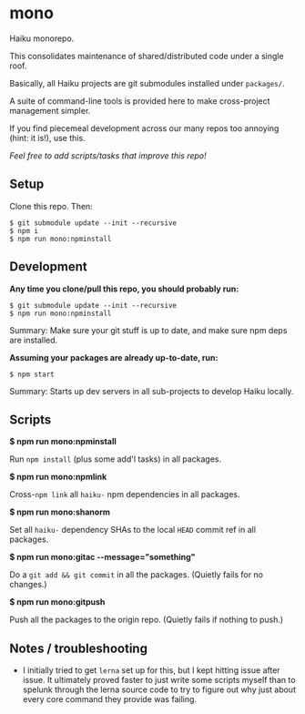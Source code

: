 # mono

Haiku monorepo.

This consolidates maintenance of shared/distributed code under a single roof.

Basically, all Haiku projects are git submodules installed under `packages/`.

A suite of command-line tools is provided here to make cross-project management simpler.

If you find piecemeal development across our many repos too annoying (hint: it is!), use this.

_Feel free to add scripts/tasks that improve this repo!_

## Setup

Clone this repo. Then:

    $ git submodule update --init --recursive
    $ npm i
    $ npm run mono:npminstall

## Development

**Any time you clone/pull this repo, you should probably run:**

    $ git submodule update --init --recursive
    $ npm run mono:npminstall

Summary: Make sure your git stuff is up to date, and make sure npm deps are installed.

**Assuming your packages are already up-to-date, run:**

    $ npm start

Summary: Starts up dev servers in all sub-projects to develop Haiku locally.

## Scripts

**$ npm run mono:npminstall**

Run `npm install` (plus some add'l tasks) in all packages.

**$ npm run mono:npmlink**

Cross-`npm link` all `haiku-` npm dependencies in all packages.

**$ npm run mono:shanorm**

Set all `haiku-` dependency SHAs to the local `HEAD` commit ref in all packages.

**$ npm run mono:gitac --message="something"**

Do a `git add && git commit` in all the packages. (Quietly fails for no changes.)

**$ npm run mono:gitpush**

Push all the packages to the origin repo. (Quietly fails if nothing to push.)

## Notes / troubleshooting

* I initially tried to get `lerna` set up for this, but I kept hitting issue after issue. It ultimately proved faster to just write some scripts myself than to spelunk through the lerna source code to try to figure out why just about every core command they provide was failing.
